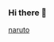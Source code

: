 ### Hi there 👋
[naruto](https://www.pngfind.com/pngs/m/57-572806_naruto-naruto-sage-mode-full-body-hd-png.png?raw=true "Title")
